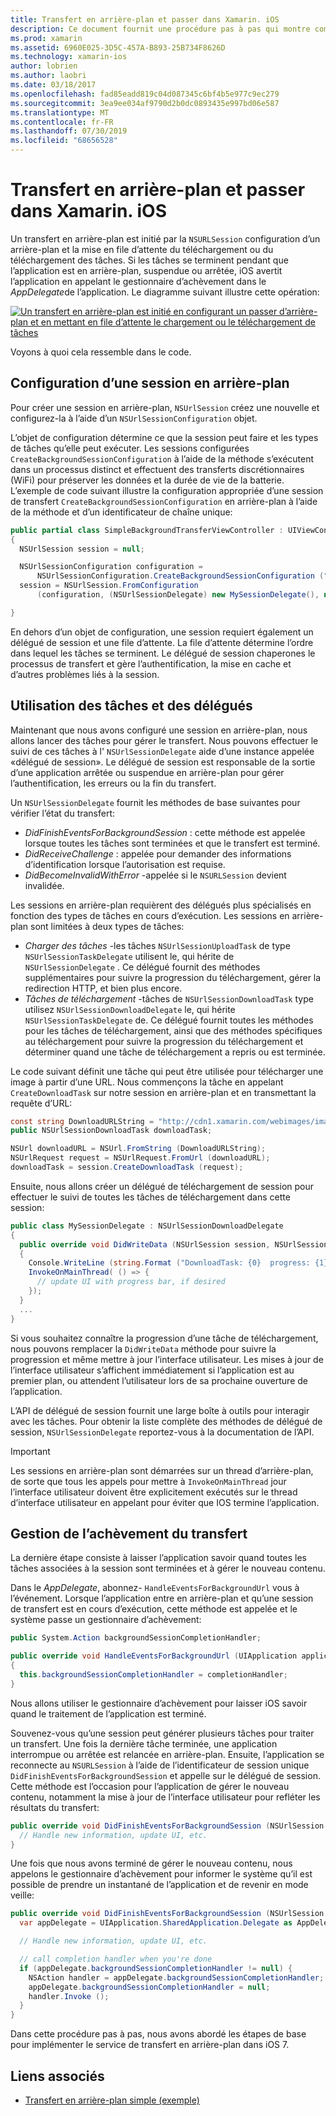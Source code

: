 ```yaml
---
title: Transfert en arrière-plan et passer dans Xamarin. iOS
description: Ce document fournit une procédure pas à pas qui montre comment utiliser le transfert en arrière-plan et passer pour lancer le téléchargement d’une grande image et continuer le téléchargement lorsque l’application est placée en arrière-plan.
ms.prod: xamarin
ms.assetid: 6960E025-3D5C-457A-B893-25B734F8626D
ms.technology: xamarin-ios
author: lobrien
ms.author: laobri
ms.date: 03/18/2017
ms.openlocfilehash: fad85eadd819c04d087345c6bf4b5e977c9ec279
ms.sourcegitcommit: 3ea9ee034af9790d2b0dc0893435e997bd06e587
ms.translationtype: MT
ms.contentlocale: fr-FR
ms.lasthandoff: 07/30/2019
ms.locfileid: "68656528"
---
```

# <a name="background-transfer-and-nsurlsession-in-xamarinios"></a>Transfert en arrière-plan et passer dans Xamarin. iOS

Un transfert en arrière-plan est initié par la `NSURLSession` configuration d’un arrière-plan et la mise en file d’attente du téléchargement ou du téléchargement des tâches. Si les tâches se terminent pendant que l’application est en arrière-plan, suspendue ou arrêtée, iOS avertit l’application en appelant le gestionnaire d’achèvement dans le *AppDelegate*de l’application. Le diagramme suivant illustre cette opération:

 [![](background-transfer-walkthrough-images/transfer.png "Un transfert en arrière-plan est initié en configurant un passer d’arrière-plan et en mettant en file d’attente le chargement ou le téléchargement de tâches")](background-transfer-walkthrough-images/transfer.png#lightbox)

Voyons à quoi cela ressemble dans le code.

## <a name="configuring-a-background-session"></a>Configuration d’une session en arrière-plan

Pour créer une session en arrière-plan, `NSUrlSession` créez une nouvelle et configurez-la à l’aide d’un `NSUrlSessionConfiguration` objet.

L’objet de configuration détermine ce que la session peut faire et les types de tâches qu’elle peut exécuter.
Les sessions configurées `CreateBackgroundSessionConfiguration` à l’aide de la méthode s’exécutent dans un processus distinct et effectuent des transferts discrétionnaires (WiFi) pour préserver les données et la durée de vie de la batterie.
L’exemple de code suivant illustre la configuration appropriée d’une session de transfert `CreateBackgroundSessionConfiguration` en arrière-plan à l’aide de la méthode et d’un identificateur de chaîne unique:

```csharp
public partial class SimpleBackgroundTransferViewController : UIViewController
{
  NSUrlSession session = null;

  NSUrlSessionConfiguration configuration =
      NSUrlSessionConfiguration.CreateBackgroundSessionConfiguration ("com.SimpleBackgroundTransfer.BackgroundSession");
  session = NSUrlSession.FromConfiguration
      (configuration, (NSUrlSessionDelegate) new MySessionDelegate(), new NSOperationQueue());

}
```

En dehors d’un objet de configuration, une session requiert également un délégué de session et une file d’attente.
La file d’attente détermine l’ordre dans lequel les tâches se terminent. Le délégué de session chaperones le processus de transfert et gère l’authentification, la mise en cache et d’autres problèmes liés à la session.

## <a name="working-with-tasks-and-delegates"></a>Utilisation des tâches et des délégués

Maintenant que nous avons configuré une session en arrière-plan, nous allons lancer des tâches pour gérer le transfert. Nous pouvons effectuer le suivi de ces tâches à l' `NSUrlSessionDelegate` aide d’une instance appelée «délégué de session». Le délégué de session est responsable de la sortie d’une application arrêtée ou suspendue en arrière-plan pour gérer l’authentification, les erreurs ou la fin du transfert.

Un `NSUrlSessionDelegate` fournit les méthodes de base suivantes pour vérifier l’état du transfert:

-  *DidFinishEventsForBackgroundSession* : cette méthode est appelée lorsque toutes les tâches sont terminées et que le transfert est terminé.
-  *DidReceiveChallenge* : appelée pour demander des informations d’identification lorsque l’autorisation est requise.
-  *DidBecomeInvalidWithError* -appelée si le `NSURLSession` devient invalidée.


Les sessions en arrière-plan requièrent des délégués plus spécialisés en fonction des types de tâches en cours d’exécution. Les sessions en arrière-plan sont limitées à deux types de tâches:

-  *Charger des tâches* -les tâches `NSUrlSessionUploadTask` de type `NSUrlSessionTaskDelegate` utilisent le, qui hérite de `NSUrlSessionDelegate` . Ce délégué fournit des méthodes supplémentaires pour suivre la progression du téléchargement, gérer la redirection HTTP, et bien plus encore.
-  *Tâches de téléchargement* -tâches de `NSUrlSessionDownloadTask` type utilisez `NSUrlSessionDownloadDelegate` le, qui hérite `NSUrlSessionTaskDelegate` de. Ce délégué fournit toutes les méthodes pour les tâches de téléchargement, ainsi que des méthodes spécifiques au téléchargement pour suivre la progression du téléchargement et déterminer quand une tâche de téléchargement a repris ou est terminée.


Le code suivant définit une tâche qui peut être utilisée pour télécharger une image à partir d’une URL. Nous commençons la tâche en appelant `CreateDownloadTask` sur notre session en arrière-plan et en transmettant la requête d’URL:

```csharp
const string DownloadURLString = "http://cdn1.xamarin.com/webimages/images/xamarin.png";
public NSUrlSessionDownloadTask downloadTask;

NSUrl downloadURL = NSUrl.FromString (DownloadURLString);
NSUrlRequest request = NSUrlRequest.FromUrl (downloadURL);
downloadTask = session.CreateDownloadTask (request);
```

Ensuite, nous allons créer un délégué de téléchargement de session pour effectuer le suivi de toutes les tâches de téléchargement dans cette session:

```csharp
public class MySessionDelegate : NSUrlSessionDownloadDelegate
{
  public override void DidWriteData (NSUrlSession session, NSUrlSessionDownloadTask downloadTask, long bytesWritten, long totalBytesWritten, long totalBytesExpectedToWrite)
  {
    Console.WriteLine (string.Format ("DownloadTask: {0}  progress: {1}", downloadTask, progress));
    InvokeOnMainThread( () => {
      // update UI with progress bar, if desired
    });
  }
  ...
}
```

Si vous souhaitez connaître la progression d’une tâche de téléchargement, nous pouvons remplacer la `DidWriteData` méthode pour suivre la progression et même mettre à jour l’interface utilisateur. Les mises à jour de l’interface utilisateur s’affichent immédiatement si l’application est au premier plan, ou attendent l’utilisateur lors de sa prochaine ouverture de l’application.

L’API de délégué de session fournit une large boîte à outils pour interagir avec les tâches. Pour obtenir la liste complète des méthodes de délégué de session, `NSUrlSessionDelegate` reportez-vous à la documentation de l’API.

> [!IMPORTANT]
> Les sessions en arrière-plan sont démarrées sur un thread d’arrière-plan, de sorte que tous les appels pour mettre à `InvokeOnMainThread` jour l’interface utilisateur doivent être explicitement exécutés sur le thread d’interface utilisateur en appelant pour éviter que IOS termine l’application. 


## <a name="handling-transfer-completion"></a>Gestion de l’achèvement du transfert

La dernière étape consiste à laisser l’application savoir quand toutes les tâches associées à la session sont terminées et à gérer le nouveau contenu.

Dans le *AppDelegate*, abonnez- `HandleEventsForBackgroundUrl` vous à l’événement. Lorsque l’application entre en arrière-plan et qu’une session de transfert est en cours d’exécution, cette méthode est appelée et le système passe un gestionnaire d’achèvement:

```csharp
public System.Action backgroundSessionCompletionHandler;

public override void HandleEventsForBackgroundUrl (UIApplication application, string sessionIdentifier, System.Action completionHandler)
{
  this.backgroundSessionCompletionHandler = completionHandler;
}
```

Nous allons utiliser le gestionnaire d’achèvement pour laisser iOS savoir quand le traitement de l’application est terminé.

Souvenez-vous qu’une session peut générer plusieurs tâches pour traiter un transfert. Une fois la dernière tâche terminée, une application interrompue ou arrêtée est relancée en arrière-plan. Ensuite, l’application se reconnecte au `NSURLSession` à l’aide de l’identificateur de session unique `DidFinishEventsForBackgroundSession` et appelle sur le délégué de session. Cette méthode est l’occasion pour l’application de gérer le nouveau contenu, notamment la mise à jour de l’interface utilisateur pour refléter les résultats du transfert:

```csharp
public override void DidFinishEventsForBackgroundSession (NSUrlSession session) {
  // Handle new information, update UI, etc.
}
```

Une fois que nous avons terminé de gérer le nouveau contenu, nous appelons le gestionnaire d’achèvement pour informer le système qu’il est possible de prendre un instantané de l’application et de revenir en mode veille:

```csharp
public override void DidFinishEventsForBackgroundSession (NSUrlSession session) {
  var appDelegate = UIApplication.SharedApplication.Delegate as AppDelegate;

  // Handle new information, update UI, etc.

  // call completion handler when you're done
  if (appDelegate.backgroundSessionCompletionHandler != null) {
    NSAction handler = appDelegate.backgroundSessionCompletionHandler;
    appDelegate.backgroundSessionCompletionHandler = null;
    handler.Invoke ();
  }
}
```

Dans cette procédure pas à pas, nous avons abordé les étapes de base pour implémenter le service de transfert en arrière-plan dans iOS 7.



## <a name="related-links"></a>Liens associés

- [Transfert en arrière-plan simple (exemple)](https://docs.microsoft.com/samples/xamarin/ios-samples/simplebackgroundtransfer)
